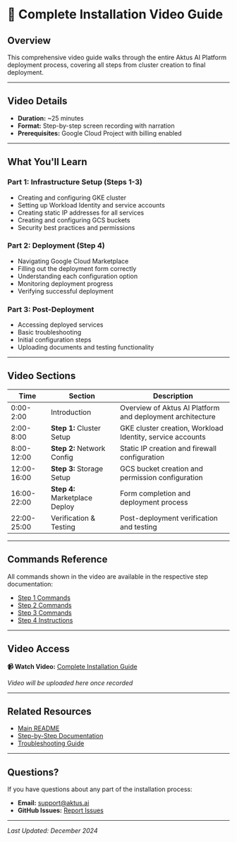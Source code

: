 # 🎥 Complete Installation Video Guide

## Overview

This comprehensive video guide walks through the entire Aktus AI Platform deployment process, covering all steps from cluster creation to final deployment.

---

## Video Details

- **Duration:** ~25 minutes
- **Format:** Step-by-step screen recording with narration
- **Prerequisites:** Google Cloud Project with billing enabled

---

## What You'll Learn

### Part 1: Infrastructure Setup (Steps 1-3)
- Creating and configuring GKE cluster
- Setting up Workload Identity and service accounts
- Creating static IP addresses for all services
- Creating and configuring GCS buckets
- Security best practices and permissions

### Part 2: Deployment (Step 4)
- Navigating Google Cloud Marketplace
- Filling out the deployment form correctly
- Understanding each configuration option
- Monitoring deployment progress
- Verifying successful deployment

### Part 3: Post-Deployment
- Accessing deployed services
- Basic troubleshooting
- Initial configuration steps
- Uploading documents and testing functionality

---

## Video Sections

| Time | Section | Description |
|------|---------|-------------|
| 0:00-2:00 | Introduction | Overview of Aktus AI Platform and deployment architecture |
| 2:00-8:00 | **Step 1:** Cluster Setup | GKE cluster creation, Workload Identity, service accounts |
| 8:00-12:00 | **Step 2:** Network Config | Static IP creation and firewall configuration |
| 12:00-16:00 | **Step 3:** Storage Setup | GCS bucket creation and permission configuration |
| 16:00-22:00 | **Step 4:** Marketplace Deploy | Form completion and deployment process |
| 22:00-25:00 | Verification & Testing | Post-deployment verification and testing |

---

## Commands Reference

All commands shown in the video are available in the respective step documentation:

- [Step 1 Commands](../cluster-setup.md#detailed-instructions)
- [Step 2 Commands](../network-configuration.md#create-static-ip-addresses)
- [Step 3 Commands](../storage-configuration.md#create-gcs-buckets)
- [Step 4 Instructions](../marketplace-deployment.md#deployment-form-configuration)

---

## Video Access

**📹 Watch Video:** [Complete Installation Guide](https://aktus.ai/videos/complete-installation)

*Video will be uploaded here once recorded*

---

## Related Resources

- [Main README](../../README.md)
- [Step-by-Step Documentation](../README.md)
- [Troubleshooting Guide](../README.md#troubleshooting--faq)

---

## Questions?

If you have questions about any part of the installation process:

- **Email:** [support@aktus.ai](mailto:support@aktus.ai)
- **GitHub Issues:** [Report Issues](https://github.com/aktus-ai/aktus-platform-gcp-marketplace/issues)

---

*Last Updated: December 2024* 